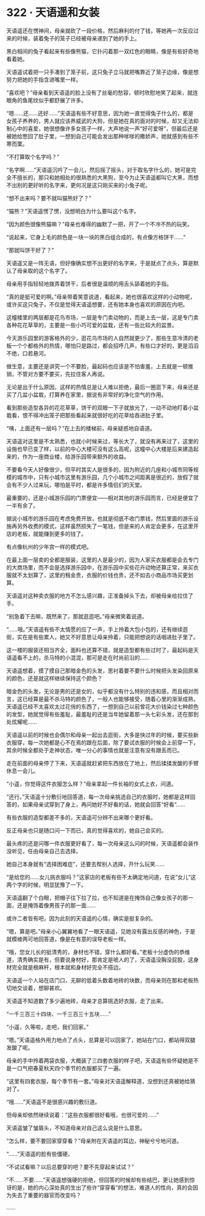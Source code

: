 # 322 · 天语遥和女装

天语遥还在愣神间，母亲就砍了一段价格，然后麻利的付了钱，等她再一次反应过来的时候，装着兔子的笼子已经被母亲递到了她的手上。

黑白相间的兔子看起来有些像熊猫，它扑闪着那一双红色的眼睛，像是有些好奇地看着她。

天语遥试着把一只手凑到了笼子前，这只兔子立马就把嘴靠近了笼子边缘，像是想努力把她的手指含进嘴里一样。

“喜欢吧？”母亲看到天语遥的脸上没有了丝毫的愁容，顿时欣慰地笑了起来，就连眼角的鱼尾纹似乎都舒展了许多。

“嗯……还……还好……”天语遥有些不好意思，因为她一直觉得兔子什么的，都是女孩子养养的，男人就应该养威武的大狗，但是她在真的面对的时候，却又无法抑制心中的喜爱，她很想像许多女孩子一样，大声地说一声“好可爱呀”，但最后还是被她给憋回了肚子里，一想到自己可能会发出那种嗲嗲的撒娇声，她就感到有些不寒而栗。

“不打算取个名字吗？”

“名字啊……”天语遥沉吟了一会儿，然后摇了摇头，对于取名字什么的，她可是完全不擅长的，那只和她相处的很熟悉的大黑狗，至今为止天语遥都叫它大黑，而想不出别的更好听的名字来，更何况是这只刚买来的小兔子呢。

“想不出来吗？要不就叫猫熊好了？”

“猫熊？”天语遥愣了愣，没想明白为什么要叫这个名字。

“因为颜色很像熊猫嘛？”母亲也难得的幽默了一把，开了一个不冷不热的玩笑。

“说起来，它身上毛的颜色是一块一块的黑白组合成的，有点像方格饼干……”

“那就叫饼干好了？”

天语遥又是一阵无语，但好像确实想不出更好的名字来，于是就点了点头，算是默认了母亲取的这个名字了。

母亲用手指轻轻地拨弄着饼干，后者很是温顺的用舌头舔着她的手指。

“真的是挺可爱的啊。”母亲带着笑意说道，看起来，她也很喜欢这样的小动物呢，或许买这只兔子，不仅是觉得天语遥想要，还有她本身也喜欢的原因在内吧。

这幢楼里的两层都是花鸟市场，一层是专门卖动物的，而是上去一层，这是专门卖各种花花草草的，主要是一些小巧可爱的盆栽，还有一些比较大的盆景。

今天游乐园里的游客格外的少，逛花鸟市场的人自然就更少了，那些生意冷清的老板一个个都格外的热情，哪怕只是路过，都会招呼几声，有些口才好的，更是滔滔不绝，口若悬河。

做生意，主要还是讲究一个不要脸，最起码也应该是不怕害羞，上去就是一顿推销，不管对方要不要买，先拉住客人再说。

无论是出于什么原因，这样的热情总是让人难以拒绝，最后一圈逛下来，母亲还是买了几盆小盆栽，打算养在家里，据说有非常好的净化空气的作用。

看到那些造型各异的花花草草，饼干的双眼一下子就放光了，一动不动地盯着小盆栽看，恨不得冲出笼子把那些看起来就很好吃的花草给吞进肚子里。

“咦，上面还有一层吗？”在上去的楼梯前，母亲疑惑地自语道。

天语遥对这里是不太熟悉，也就小时候来过，等长大了，就没有再来过了，这里的设施也早已变了样，以前的中心大楼可没有这么高呢，这幢中心大楼是后来建造起来的，作为一座商业楼，给游乐园带来额外的收益。

不要看今天人好像很少，但平时其实人是很多的，因为附近的几座和小城市同等规模的城市中，只有小城市这里有游乐园，几个小城市之间距离是很近的，放假了就会有不少人过来玩，哪怕是平时，都是许多情侣们的天堂。

最重要的，还是小城游乐园的门票便宜——相对其他的游乐园而言，已经是便宜了一半有余了。

据说小城市的游乐园在考虑免费开放，也就是彻底不收门票钱，然后里面的游乐设施再另外收费的模式，这样虽然损失了一笔钱，但是来的人肯定会更多，在这里开店的老板，就能赚到更多的钱了。

有点像杭州的少年宫一样的模式吧。

在最上面一层卖的全都是服装，这里的人是最少的，因为人家买衣服都是会去专门的大商场里，而不会是选择游乐园中，在游乐园中买些花卉动物还算正常，来买衣服就不太划算了，这里的租金贵，衣服的价钱也贵，还不如去小商品市场买更划算。

天语遥对这种卖衣服的地方不怎么感兴趣，正准备掉头下去，却被母亲给拉住了手。

“别急着下去嘛，既然来了，那就逛逛吧。”母亲微笑着说道。

“……哦。”天语遥有些不太情愿的应了一声，手上拎着大包小包的，还有继续逛街，实在是有些累人，她又不好意思让母亲拎着，只能把想说的话咽进肚子里了。

这一楼的服装还相当齐全，面料也还算不错，就是造型都有些过时了，最起码是天语遥看不上的，杀马特的小混混，那可是走在时尚前沿的……

天语遥想着，摸了摸自己那暗金色的头发，思衬着要不要什么时候把头发染回原来的颜色，还是就这样继续保持这个颜色？

暗金色的头发，无论是男的还是女的，似乎都没有什么特别的违和感，而且相对而言，这已经算是最不杀马特的颜色了，一般人也能够接受，随着心里的渐渐成熟，天语遥已经不太喜欢太过花俏的东西了，一想到自己以前曾花大价钱染过七种颜色的发型，她就觉得有些羞耻，最羞耻的还是当年她留着那一头七彩头发，还在那到处炫耀呢……

天语遥以前的时候也会偶尔和母亲一起出去逛街，大多是快过年的时候，要买些新衣服穿，每一次她都是心不在焉的跟在后面，除了要试衣服的时候会上前穿一下，其余时候全都处于走神状态，唯一分心的事情也就是注意有没有跟丢而已。

走在前面的母亲停了下来，天语遥就赶紧把东西放在了地上，然后揉揉发酸的手臂休息一会儿。

“小遥，你觉得这件衣服怎么样？”母亲拿起一件长袖的女式上衣，问道。

“还行。”天语遥十分敷衍地回答道，每一次母亲挑选自己的衣服时，她都是这样回答的，如果母亲试穿到了身上，再问她好不好看的话，她就会回答“好看”……

有些衣服的造型都差不多的，天语遥可分辨不出来哪个更好看。

反正母亲也只是随口问一下而已，真的觉得喜欢的，她自己会买的。

最头疼的还是问哪一件衣服更好看了，每一次母亲这么问的时候，天语遥都会装作没听见，任由母亲自己去选择。

她自己本身就有“选择困难症”，还要去帮别人选择，开什么玩笑……

“是给您的……女儿挑衣服吗？”这家店的老板有些不太确定地问道，在说“女儿”这两个字的时候，明显犹豫了一下。

天语遥翻了个白眼，把帽子往下拉了拉，也不知道是在掩饰自己像女孩子的那一面，还是掩饰着像男孩子的那一面……

或许二者皆有吧，因为此刻的天语遥的心情，确实是挺复杂的。

“嗯，算是吧。”母亲小心翼翼地看了一眼天语遥，见她没有露出反感的神色，于是就模棱两可地回答道，像是在有意的误导老板一样。

“哦，您女儿长的挺清秀的，身材也不错，穿什么都好看。”老板十分虚伪的恭维道，清秀确实是有，但要说身材好，那肯定是唬人的了，天语遥没胸没屁股，这身材完全就是根麻杆，根本就和身材好完全不搭边。

天语遥一个人站在店门口，无聊的低着头数着地砖的块数，而母亲则在那和老板热切地交谈着，想聊甚欢。

天语遥不知道数了多少遍地砖，母亲才总算挑选好衣服，走了出来。

“一千三百三十四块、一千三百三十五块……”

“小遥，久等啦，走吧，我们回家。”

“嗯。”天语遥格外用力地点了点头，总算是可以回家了，她站在门口，都站得双腿发酸了呢。

母亲的手中拎着两袋衣服，大概装了三四套衣服的样子吧，天语遥有些怀疑她是不是一口气把春夏秋天四个季节的衣服都买了一遍。

“这里有四套衣服，每个季节有一套。”母亲对天语遥解释道，没想到还真被她给猜对了。

“哦……”天语遥不是很感兴趣的敷衍道。

但母亲却依然继续说着：“这些衣服都很好看哦，也很可爱的……”

天语遥皱了皱眉头，不知道母亲对自己这么说是什么意思。

“怎么样，要不要回家穿穿看？”母亲附在天语遥的耳边，神秘兮兮地问道。

“……”天语遥的脸有些僵硬。

“不试试看嘛？以后总要穿的吧？要不先穿起来试试？”

“不……不要……”天语遥想强硬的拒绝，但回答的时候却有些结巴，更让她感到惊讶的是，她的内心深处真的生出了些许“穿穿看”的想法，难道人的性向，真的会因为失去了重要的器官而改变吗？

……
